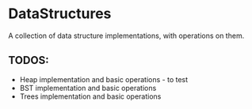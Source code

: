 # DataStructures
A collection of data structure implementations, with operations on them.


## TODOS:
* Heap implementation and basic operations - to test
* BST implementation and basic operations
* Trees implementation and basic operations

